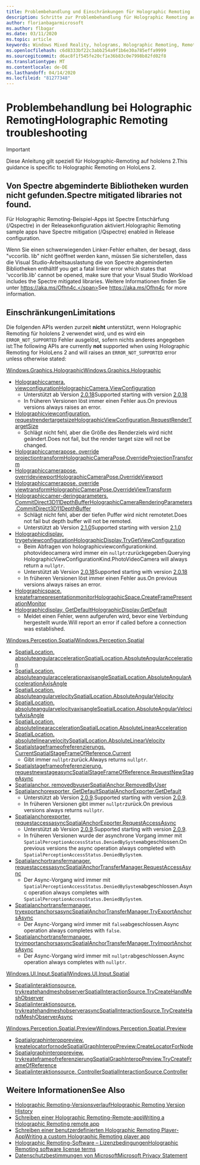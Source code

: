 ```yaml
---
title: Problembehandlung und Einschränkungen für Holographic Remoting
description: Schritte zur Problembehandlung für Holographic Remoting auf hololens 2.
author: florianbagarmicrosoft
ms.author: flbagar
ms.date: 03/11/2020
ms.topic: article
keywords: Windows Mixed Reality, holograms, Holographic Remoting, Remote Rendering, Netzwerk Rendering, hololens, Remote holograms, Problembehandlung, Hilfe
ms.openlocfilehash: c6d8333bf22c3abb254a9f1b6e30a785effa9999
ms.sourcegitcommit: d6ac8f1f545fe20cf1e36b83c0e7998b82fd02f8
ms.translationtype: MT
ms.contentlocale: de-DE
ms.lasthandoff: 04/14/2020
ms.locfileid: "81277348"
---
```

# <a name="holographic-remoting-troubleshooting"></a><span data-ttu-id="b33b7-104">Problembehandlung bei Holographic Remoting</span><span class="sxs-lookup"><span data-stu-id="b33b7-104">Holographic Remoting troubleshooting</span></span>

> [!IMPORTANT]
> <span data-ttu-id="b33b7-105">Diese Anleitung gilt speziell für Holographic-Remoting auf hololens 2.</span><span class="sxs-lookup"><span data-stu-id="b33b7-105">This guidance is specific to Holographic Remoting on HoloLens 2.</span></span>

## <a name="spectre-mitigated-libraries-not-found"></a><span data-ttu-id="b33b7-106">Von Spectre abgeminderte Bibliotheken wurden nicht gefunden.</span><span class="sxs-lookup"><span data-stu-id="b33b7-106">Spectre mitigated libraries not found.</span></span>

<span data-ttu-id="b33b7-107">Für Holographic Remoting-Beispiel-Apps ist Spectre Entschärfung (/Qspectre) in der Releasekonfiguration aktiviert.</span><span class="sxs-lookup"><span data-stu-id="b33b7-107">Holographic Remoting sample apps have Spectre mitigation (/Qspectre) enabled in Release configuration.</span></span>

<span data-ttu-id="b33b7-108">Wenn Sie einen schwerwiegenden Linker-Fehler erhalten, der besagt, dass "vccorlib. lib" nicht geöffnet werden kann, müssen Sie sicherstellen, dass die Visual Studio-Arbeitsauslastung die von Spectre abgeminderten Bibliotheken enthält</span><span class="sxs-lookup"><span data-stu-id="b33b7-108">If you get a fatal linker error which states that 'vccorlib.lib' cannot be opened, make sure that your Visual Studio Workload includes the Spectre mitigated libraries.</span></span> <span data-ttu-id="b33b7-109">Weitere Informationen finden Sie unter https://aka.ms/Ofhn4c.</span><span class="sxs-lookup"><span data-stu-id="b33b7-109">See https://aka.ms/Ofhn4c for more information.</span></span>

## <a name="limitations"></a><span data-ttu-id="b33b7-110">Einschränkungen</span><span class="sxs-lookup"><span data-stu-id="b33b7-110">Limitations</span></span>

<span data-ttu-id="b33b7-111">Die folgenden APIs werden zurzeit **nicht** unterstützt, wenn Holographic Remoting für hololens 2 verwendet wird, und es wird ein ```ERROR_NOT_SUPPORTED``` Fehler ausgelöst, sofern nichts anderes angegeben ist:</span><span class="sxs-lookup"><span data-stu-id="b33b7-111">The following APIs are currently **not** supported when using Holographic Remoting for HoloLens 2 and will raises an ```ERROR_NOT_SUPPORTED``` error unless otherwise stated:</span></span>

[<span data-ttu-id="b33b7-112">Windows.Graphics.Holographic</span><span class="sxs-lookup"><span data-stu-id="b33b7-112">Windows.Graphics.Holographic</span></span>](https://docs.microsoft.com/uwp/api/windows.graphics.holographic)

* [<span data-ttu-id="b33b7-113">Holographiccamera. viewconfiguration</span><span class="sxs-lookup"><span data-stu-id="b33b7-113">HolographicCamera.ViewConfiguration</span></span>](https://docs.microsoft.com/uwp/api/windows.graphics.holographic.holographiccamera.viewconfiguration)
  - <span data-ttu-id="b33b7-114">Unterstützt ab Version [2.0.18](holographic-remoting-version-history.md#v2.0.18)</span><span class="sxs-lookup"><span data-stu-id="b33b7-114">Supported starting with version [2.0.18](holographic-remoting-version-history.md#v2.0.18)</span></span>
  - <span data-ttu-id="b33b7-115">In früheren Versionen löst immer einen Fehler aus.</span><span class="sxs-lookup"><span data-stu-id="b33b7-115">On previous versions always raises an error.</span></span>
* [<span data-ttu-id="b33b7-116">Holographicviewconfiguration. requestrendertargetsize</span><span class="sxs-lookup"><span data-stu-id="b33b7-116">HolographicViewConfiguration.RequestRenderTargetSize</span></span>](https://docs.microsoft.com/uwp/api/windows.graphics.holographic.holographicviewconfiguration.requestrendertargetsize#Windows_Graphics_Holographic_HolographicViewConfiguration_RequestRenderTargetSize_Windows_Foundation_Size_)
  - <span data-ttu-id="b33b7-117">Schlägt nicht fehl, aber die Größe des Renderziels wird nicht geändert.</span><span class="sxs-lookup"><span data-stu-id="b33b7-117">Does not fail, but the render target size will not be changed.</span></span>
* [<span data-ttu-id="b33b7-118">Holographiccamerapose. override projectiontransform</span><span class="sxs-lookup"><span data-stu-id="b33b7-118">HolographicCameraPose.OverrideProjectionTransform</span></span>](https://docs.microsoft.com/uwp/api/windows.graphics.holographic.holographiccamerapose.overrideprojectiontransform)
* [<span data-ttu-id="b33b7-119">Holographiccamerapose. overrideviewport</span><span class="sxs-lookup"><span data-stu-id="b33b7-119">HolographicCameraPose.OverrideViewport</span></span>](https://docs.microsoft.com/uwp/api/windows.graphics.holographic.holographiccamerapose.overrideviewport)
* [<span data-ttu-id="b33b7-120">Holographiccamerapose. override viewtransform</span><span class="sxs-lookup"><span data-stu-id="b33b7-120">HolographicCameraPose.OverrideViewTransform</span></span>](https://docs.microsoft.com/uwp/api/windows.graphics.holographic.holographiccamerapose.overrideviewtransform)
* [<span data-ttu-id="b33b7-121">Holographiccamer-deringparameters. CommitDirect3D11DepthBuffer</span><span class="sxs-lookup"><span data-stu-id="b33b7-121">HolographicCameraRenderingParameters.CommitDirect3D11DepthBuffer</span></span>](https://docs.microsoft.com/uwp/api/windows.graphics.holographic.holographiccamerarenderingparameters.commitdirect3d11depthbuffer#Windows_Graphics_Holographic_HolographicCameraRenderingParameters_CommitDirect3D11DepthBuffer_Windows_Graphics_DirectX_Direct3D11_IDirect3DSurface_)
  - <span data-ttu-id="b33b7-122">Schlägt nicht fehl, aber der tiefen Puffer wird nicht remotetet.</span><span class="sxs-lookup"><span data-stu-id="b33b7-122">Does not fail but depth buffer will not be remoted.</span></span>
  - <span data-ttu-id="b33b7-123">Unterstützt ab Version [2.1.0](holographic-remoting-version-history.md#v2.1.0)</span><span class="sxs-lookup"><span data-stu-id="b33b7-123">Supported starting with version [2.1.0](holographic-remoting-version-history.md#v2.1.0)</span></span>
* [<span data-ttu-id="b33b7-124">Holographicdisplay. trygetviewconfiguration</span><span class="sxs-lookup"><span data-stu-id="b33b7-124">HolographicDisplay.TryGetViewConfiguration</span></span>](https://docs.microsoft.com/uwp/api/windows.graphics.holographic.holographicdisplay.trygetviewconfiguration)
  - <span data-ttu-id="b33b7-125">Beim Abfragen von holographicviewconfigurationkind. photovideocamera wird immer ein ```nullptr```zurückgegeben.</span><span class="sxs-lookup"><span data-stu-id="b33b7-125">Querying HolographicViewConfigurationKind.PhotoVideoCamera will always return a ```nullptr```.</span></span>
  - <span data-ttu-id="b33b7-126">Unterstützt ab Version [2.0.18](holographic-remoting-version-history.md#v2.0.18)</span><span class="sxs-lookup"><span data-stu-id="b33b7-126">Supported starting with version [2.0.18](holographic-remoting-version-history.md#v2.0.18)</span></span>
  - <span data-ttu-id="b33b7-127">In früheren Versionen löst immer einen Fehler aus.</span><span class="sxs-lookup"><span data-stu-id="b33b7-127">On previous versions always raises an error.</span></span>
* [<span data-ttu-id="b33b7-128">Holographicspace. kreateframepresentationmonitor</span><span class="sxs-lookup"><span data-stu-id="b33b7-128">HolographicSpace.CreateFramePresentationMonitor</span></span>](https://docs.microsoft.com/uwp/api/windows.graphics.holographic.holographicspace.createframepresentationmonitor)
* [<span data-ttu-id="b33b7-129">Holographicdisplay. GetDefault</span><span class="sxs-lookup"><span data-stu-id="b33b7-129">HolographicDisplay.GetDefault</span></span>](https://docs.microsoft.com/uwp/api/windows.graphics.holographic.holographicdisplay.getdefault#Windows_Graphics_Holographic_HolographicDisplay_GetDefault)
  - <span data-ttu-id="b33b7-130">Meldet einen Fehler, wenn aufgerufen wird, bevor eine Verbindung hergestellt wurde.</span><span class="sxs-lookup"><span data-stu-id="b33b7-130">Will report an error if called before a connection was established.</span></span>


[<span data-ttu-id="b33b7-131">Windows.Perception.Spatial</span><span class="sxs-lookup"><span data-stu-id="b33b7-131">Windows.Perception.Spatial</span></span>](https://docs.microsoft.com/uwp/api/windows.perception.spatial)

* [<span data-ttu-id="b33b7-132">SpatialLocation. absoluteangularacceleration</span><span class="sxs-lookup"><span data-stu-id="b33b7-132">SpatialLocation.AbsoluteAngularAcceleration</span></span>](https://docs.microsoft.com/uwp/api/windows.perception.spatial.spatiallocation.absoluteangularacceleration)
* [<span data-ttu-id="b33b7-133">SpatialLocation. absoluteangularaccelerationaxisangle</span><span class="sxs-lookup"><span data-stu-id="b33b7-133">SpatialLocation.AbsoluteAngularAccelerationAxisAngle</span></span>](https://docs.microsoft.com/uwp/api/windows.perception.spatial.spatiallocation.absoluteangularaccelerationaxisangle)
* [<span data-ttu-id="b33b7-134">SpatialLocation. absoluteangularvelocity</span><span class="sxs-lookup"><span data-stu-id="b33b7-134">SpatialLocation.AbsoluteAngularVelocity</span></span>](https://docs.microsoft.com/uwp/api/windows.perception.spatial.spatiallocation.absoluteangularvelocity)
* [<span data-ttu-id="b33b7-135">SpatialLocation. absoluteangularvelocityaxisangle</span><span class="sxs-lookup"><span data-stu-id="b33b7-135">SpatialLocation.AbsoluteAngularVelocityAxisAngle</span></span>](https://docs.microsoft.com/uwp/api/windows.perception.spatial.spatiallocation.absoluteangularvelocityaxisangle)
* [<span data-ttu-id="b33b7-136">SpatialLocation. absolutelinearacceleration</span><span class="sxs-lookup"><span data-stu-id="b33b7-136">SpatialLocation.AbsoluteLinearAcceleration</span></span>](https://docs.microsoft.com/uwp/api/windows.perception.spatial.spatiallocation.absolutelinearacceleration)
* [<span data-ttu-id="b33b7-137">SpatialLocation. absolutelinearvelocity</span><span class="sxs-lookup"><span data-stu-id="b33b7-137">SpatialLocation.AbsoluteLinearVelocity</span></span>](https://docs.microsoft.com/uwp/api/windows.perception.spatial.spatiallocation.absolutelinearvelocity)
* [<span data-ttu-id="b33b7-138">Spatialstageframeofreferenzierungs. Current</span><span class="sxs-lookup"><span data-stu-id="b33b7-138">SpatialStageFrameOfReference.Current</span></span>](https://docs.microsoft.com/uwp/api/windows.perception.spatial.spatialstageframeofreference.current)
  - <span data-ttu-id="b33b7-139">Gibt immer ```nullptr```zurück.</span><span class="sxs-lookup"><span data-stu-id="b33b7-139">Always returns ```nullptr```.</span></span>
* [<span data-ttu-id="b33b7-140">Spatialstageframeofreferenzierung. requestnewstageasync</span><span class="sxs-lookup"><span data-stu-id="b33b7-140">SpatialStageFrameOfReference.RequestNewStageAsync</span></span>](https://docs.microsoft.com/uwp/api/windows.perception.spatial.spatialstageframeofreference.requestnewstageasync)
* [<span data-ttu-id="b33b7-141">Spatialanchor. removedbyuser</span><span class="sxs-lookup"><span data-stu-id="b33b7-141">SpatialAnchor.RemovedByUser</span></span>](https://docs.microsoft.com/uwp/api/windows.perception.spatial.spatialanchor.removedbyuser)
* [<span data-ttu-id="b33b7-142">Spatialanchorexporter. GetDefault</span><span class="sxs-lookup"><span data-stu-id="b33b7-142">SpatialAnchorExporter.GetDefault</span></span>](https://docs.microsoft.com/uwp/api/windows.perception.spatial.spatialanchorexporter.getdefault
)
  - <span data-ttu-id="b33b7-143">Unterstützt ab Version [2.0.9](holographic-remoting-version-history.md#v2.0.9).</span><span class="sxs-lookup"><span data-stu-id="b33b7-143">Supported starting with version [2.0.9](holographic-remoting-version-history.md#v2.0.9).</span></span> 
  - <span data-ttu-id="b33b7-144">In früheren Versionen gibt immer ```nullptr```zurück.</span><span class="sxs-lookup"><span data-stu-id="b33b7-144">On previous versions always returns ```nullptr```.</span></span> 
* [<span data-ttu-id="b33b7-145">Spatialanchorexporter. requestaccessasync</span><span class="sxs-lookup"><span data-stu-id="b33b7-145">SpatialAnchorExporter.RequestAccessAsync</span></span>](https://docs.microsoft.com/uwp/api/windows.perception.spatial.spatialanchorexporter.requestaccessasync
)
  - <span data-ttu-id="b33b7-146">Unterstützt ab Version [2.0.9](holographic-remoting-version-history.md#v2.0.9).</span><span class="sxs-lookup"><span data-stu-id="b33b7-146">Supported starting with version [2.0.9](holographic-remoting-version-history.md#v2.0.9).</span></span> 
  - <span data-ttu-id="b33b7-147">In früheren Versionen wurde der asynchrone Vorgang immer mit ```SpatialPerceptionAccessStatus.DeniedBySystem```abgeschlossen.</span><span class="sxs-lookup"><span data-stu-id="b33b7-147">On previous versions the async operation always completed with ```SpatialPerceptionAccessStatus.DeniedBySystem```.</span></span>
* [<span data-ttu-id="b33b7-148">Spatialanchortransfermanager. requestaccessasync</span><span class="sxs-lookup"><span data-stu-id="b33b7-148">SpatialAnchorTransferManager.RequestAccessAsync</span></span>](https://docs.microsoft.com/uwp/api/windows.perception.spatial.spatialanchortransfermanager.requestaccessasync#Windows_Perception_Spatial_SpatialAnchorTransferManager_RequestAccessAsync)
  - <span data-ttu-id="b33b7-149">Der Async-Vorgang wird immer mit ```SpatialPerceptionAccessStatus.DeniedBySystem```abgeschlossen.</span><span class="sxs-lookup"><span data-stu-id="b33b7-149">Async operation always completes with ```SpatialPerceptionAccessStatus.DeniedBySystem```.</span></span>
* [<span data-ttu-id="b33b7-150">Spatialanchortransfermanager. tryexportanchorsasync</span><span class="sxs-lookup"><span data-stu-id="b33b7-150">SpatialAnchorTransferManager.TryExportAnchorsAsync</span></span>](https://docs.microsoft.com/uwp/api/windows.perception.spatial.spatialanchortransfermanager.tryexportanchorsasync#Windows_Perception_Spatial_SpatialAnchorTransferManager_TryExportAnchorsAsync_Windows_Foundation_Collections_IIterable_Windows_Foundation_Collections_IKeyValuePair_System_String_Windows_Perception_Spatial_SpatialAnchor___Windows_Storage_Streams_IOutputStream_)
  - <span data-ttu-id="b33b7-151">Der Async-Vorgang wird immer mit ```false```abgeschlossen.</span><span class="sxs-lookup"><span data-stu-id="b33b7-151">Async operation always completes with ```false```.</span></span>
* [<span data-ttu-id="b33b7-152">Spatialanchortransfermanager. tryimportanchorsasync</span><span class="sxs-lookup"><span data-stu-id="b33b7-152">SpatialAnchorTransferManager.TryImportAnchorsAsync</span></span>](https://docs.microsoft.com/uwp/api/windows.perception.spatial.spatialanchortransfermanager.tryimportanchorsasync
)
  - <span data-ttu-id="b33b7-153">Der Async-Vorgang wird immer mit ```nullptr```abgeschlossen.</span><span class="sxs-lookup"><span data-stu-id="b33b7-153">Async operation always completes with ```nullptr```.</span></span>

[<span data-ttu-id="b33b7-154">Windows.UI.Input.Spatial</span><span class="sxs-lookup"><span data-stu-id="b33b7-154">Windows.UI.Input.Spatial</span></span>](https://docs.microsoft.com/uwp/api/windows.ui.input.spatial)

* [<span data-ttu-id="b33b7-155">Spatialinteraktionsource. trykreatehandmeshobserver</span><span class="sxs-lookup"><span data-stu-id="b33b7-155">SpatialInteractionSource.TryCreateHandMeshObserver</span></span>](https://docs.microsoft.com/uwp/api/windows.ui.input.spatial.spatialinteractionsource.trycreatehandmeshobserver#Windows_UI_Input_Spatial_SpatialInteractionSource_TryCreateHandMeshObserver)
* [<span data-ttu-id="b33b7-156">Spatialinteraktionsource. trykreatehandmeshobserverasync</span><span class="sxs-lookup"><span data-stu-id="b33b7-156">SpatialInteractionSource.TryCreateHandMeshObserverAsync</span></span>](https://docs.microsoft.com/uwp/api/windows.ui.input.spatial.spatialinteractionsource.trycreatehandmeshobserverasync)

[<span data-ttu-id="b33b7-157">Windows.Perception.Spatial.Preview</span><span class="sxs-lookup"><span data-stu-id="b33b7-157">Windows.Perception.Spatial.Preview</span></span>](https://docs.microsoft.com/uwp/api/windows.perception.spatial.preview)

* [<span data-ttu-id="b33b7-158">Spatialgraphinteroppreview. kreatelocatorfornode</span><span class="sxs-lookup"><span data-stu-id="b33b7-158">SpatialGraphInteropPreview.CreateLocatorForNode</span></span>](https://docs.microsoft.com/uwp/api/windows.perception.spatial.preview.spatialgraphinteroppreview.createlocatorfornode)
* [<span data-ttu-id="b33b7-159">Spatialgraphinteroppreview. trykreateframeofreferenzierung</span><span class="sxs-lookup"><span data-stu-id="b33b7-159">SpatialGraphInteropPreview.TryCreateFrameOfReference</span></span>](https://docs.microsoft.com/uwp/api/windows.perception.spatial.preview.spatialgraphinteroppreview.trycreateframeofreference)
* [<span data-ttu-id="b33b7-160">Spatialinteraktionsource. Controller</span><span class="sxs-lookup"><span data-stu-id="b33b7-160">SpatialInteractionSource.Controller</span></span>](https://docs.microsoft.com/uwp/api/windows.ui.input.spatial.spatialinteractionsource.controller#Windows_UI_Input_Spatial_SpatialInteractionSource_Controller)

## <a name="see-also"></a><span data-ttu-id="b33b7-161">Weitere Informationen</span><span class="sxs-lookup"><span data-stu-id="b33b7-161">See Also</span></span>
* [<span data-ttu-id="b33b7-162">Holographic Remoting-Versionsverlauf</span><span class="sxs-lookup"><span data-stu-id="b33b7-162">Holographic Remoting Version History</span></span>](holographic-remoting-version-history.md)
* [<span data-ttu-id="b33b7-163">Schreiben einer Holographic Remoting-Remote-app</span><span class="sxs-lookup"><span data-stu-id="b33b7-163">Writing a Holographic Remoting remote app</span></span>](holographic-remoting-create-host.md)
* [<span data-ttu-id="b33b7-164">Schreiben einer benutzerdefinierten Holographic Remoting Player-App</span><span class="sxs-lookup"><span data-stu-id="b33b7-164">Writing a custom Holographic Remoting player app</span></span>](holographic-remoting-create-player.md)
* [<span data-ttu-id="b33b7-165">Holographic Remoting-Software – Lizenzbedingungen</span><span class="sxs-lookup"><span data-stu-id="b33b7-165">Holographic Remoting software license terms</span></span>](https://docs.microsoft.com/legal/mixed-reality/microsoft-holographic-remoting-software-license-terms)
* [<span data-ttu-id="b33b7-166">Datenschutzbestimmungen von Microsoft</span><span class="sxs-lookup"><span data-stu-id="b33b7-166">Microsoft Privacy Statement</span></span>](https://go.microsoft.com/fwlink/?LinkId=521839)

